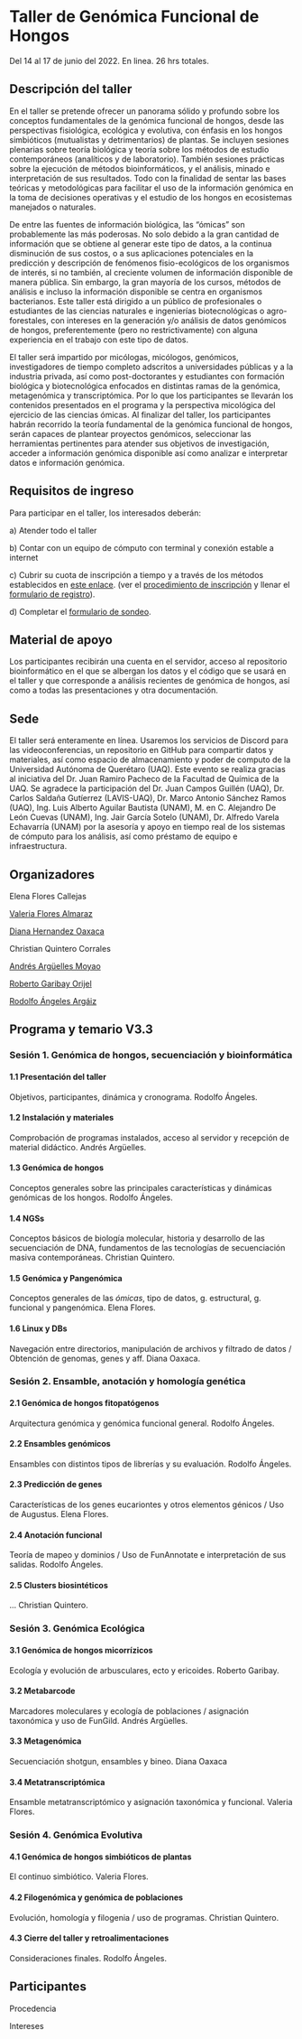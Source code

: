 # Taller de Genómica Funcional de Hongos

Del 14 al 17 de junio del 2022. En linea. 26 hrs totales.



## Descripción del taller

En el taller se pretende ofrecer un panorama sólido y profundo sobre los conceptos fundamentales de la genómica funcional de hongos, desde las perspectivas fisiológica, ecológica y evolutiva, con énfasis en los hongos simbióticos (mutualistas y detrimentarios) de plantas. Se incluyen sesiones plenarias sobre teoría biológica y teoría sobre los métodos de estudio contemporáneos (analíticos y de laboratorio). También sesiones prácticas sobre la ejecución de métodos bioinformáticos, y el análisis, minado e interpretación de sus resultados. Todo con la finalidad de sentar las bases teóricas y metodológicas para  facilitar el uso de la información genómica en la toma de decisiones operativas y el estudio de los hongos en ecosistemas manejados o naturales.

De entre las fuentes de información biológica, las “ómicas” son probablemente las más poderosas. No solo debido a la gran cantidad de información que se obtiene al generar este tipo de datos, a la continua disminución de sus costos, o a sus aplicaciones potenciales en la predicción y descripción de fenómenos fisio-ecológicos de los organismos de interés, si no también, al creciente volumen de información disponible de manera pública. Sin embargo, la gran mayoría de los cursos, métodos de análisis e incluso la información disponible se centra en organismos bacterianos. Este taller está dirigido a un público de profesionales o estudiantes de las ciencias naturales e ingenierías biotecnológicas o agro-forestales, con intereses en la generación y/o análisis de datos genómicos de hongos, preferentemente (pero no restrictivamente) con alguna experiencia en el trabajo con este tipo de datos.

El taller será impartido por micólogas, micólogos, genómicos, investigadores de tiempo completo adscritos a universidades públicas y a la industria privada, así como post-doctorantes y estudiantes con formación biológica y biotecnológica enfocados en distintas ramas de la genómica, metagenómica y transcriptómica. Por lo que los participantes se llevarán los contenidos presentados en el programa y la perspectiva micológica del ejercicio de las ciencias  ómicas. Al finalizar del taller, los participantes habrán recorrido la teoría fundamental de la genómica funcional de hongos, serán capaces de plantear proyectos genómicos, seleccionar las herramientas pertinentes para atender sus objetivos de investigación, acceder a información genómica disponible así como analizar e interpretar datos e información genómica.



## **Requisitos de ingreso**

Para participar en el taller, los interesados deberán:



a) Atender todo el taller

b) Contar con un equipo de cómputo con terminal y conexión estable a internet

c) Cubrir su cuota de inscripción a tiempo y a través de los métodos establecidos en [este enlace](https://quimica.uaq.mx/index.php/ofertaeducon/ec-cursos/861-genomica-hongos). (ver el [procedimiento de inscripción](https://quimica.uaq.mx/docs/edu_continua/Procedimiento_inscripcion(PA-INS-PR01).pdf) y llenar el [formulario de registro](https://forms.office.com/r/DzbDqpJiLw)).

d) Completar el [formulario de sondeo]().



## **Material de apoyo**

Los participantes recibirán una cuenta en el servidor, acceso al repositorio bioinformático en el que se albergan los datos y el código que se usará en el taller y que corresponde a análisis recientes de genómica de hongos, así como a todas las presentaciones y otra documentación.



## **Sede**

El taller será enteramente en línea. Usaremos los servicios de Discord para las videoconferencias, un repositorio en GitHub para compartir datos y materiales, así como espacio de almacenamiento y poder de computo de la Universidad Autónoma de Querétaro (UAQ). Este evento se realiza gracias al iniciativa del Dr. Juan Ramiro Pacheco de la Facultad de Química de la UAQ. Se agradece la participación del Dr. Juan Campos Guillén (UAQ), Dr. Carlos Saldaña Gutíerrez (LAVIS-UAQ), Dr. Marco Antonio Sánchez Ramos (UAQ), Ing. Luis Alberto Aguilar Bautista (UNAM), M. en C. Alejandro De León Cuevas (UNAM), Ing. Jair García Sotelo (UNAM), Dr. Alfredo Varela Echavarría (UNAM) por la asesoría y apoyo en tiempo real de los sistemas de cómputo para los análisis, así como préstamo de equipo e infraestructura.



## **Organizadores**

Elena Flores Callejas

[Valeria Flores Almaraz](https://www.researchgate.net/profile/Valeria-Flores-Almaraz)

[Diana Hernandez Oaxaca](https://www.researchgate.net/profile/Diana-Hernandez-Oaxaca)

Christian Quintero Corrales

[Andrés Argüelles Moyao](https://scholar.google.com/citations?user=MTAXk6oAAAAJ&hl=es&oi=ao)

[Roberto Garibay Orijel ](https://scholar.google.com/citations?user=ZH3srVsAAAAJ&hl=es&oi=ao)

[Rodolfo Ángeles Argáiz](https://scholar.google.com/citations?hl=es&user=A2ZpeC8AAAAJ)



## Programa y temario V3.3

### Sesión 1. Genómica de hongos, secuenciación y bioinformática

#### 	1.1 Presentación del taller

Objetivos, participantes, dinámica y cronograma. Rodolfo Ángeles.

#### 	1.2 Instalación y materiales

Comprobación de programas instalados, acceso al servidor y recepción de material didáctico. Andrés Argüelles.

#### 	1.3 Genómica de hongos

Conceptos generales sobre las principales características y dinámicas genómicas de los hongos.  Rodolfo Ángeles.

#### 	1.4 NGSs

Conceptos básicos de biología molecular, historia y desarrollo de las secuenciación de DNA, fundamentos de las tecnologías de secuenciación masiva contemporáneas. Christian Quintero. 

#### 	1.5 Genómica y Pangenómica

Conceptos generales de las *ómicas*, tipo de datos, g. estructural, g. funcional y pangenómica. Elena Flores. 

#### 	1.6 Linux y DBs

Navegación entre directorios, manipulación de archivos y filtrado de datos / Obtención de genomas, genes y aff. Diana Oaxaca.



### Sesión 2. Ensamble, anotación y homología genética

#### 2.1 Genómica de hongos fitopatógenos

Arquitectura genómica y genómica funcional general. Rodolfo Ángeles.

#### 2.2 Ensambles genómicos

Ensambles con distintos tipos de librerías y su evaluación. Rodolfo Ángeles.

#### 2.3 Predicción de genes

Características de los genes eucariontes y otros elementos génicos / Uso de Augustus. Elena Flores.

#### 2.4 Anotación funcional

Teoría de mapeo y dominios / Uso de FunAnnotate e interpretación de sus salidas. Rodolfo Ángeles.

#### 2.5 Clusters biosintéticos

... Christian Quintero.



### Sesión 3. Genómica Ecológica

#### 3.1 Genómica de hongos micorrízicos

Ecología y evolución de arbusculares, ecto y ericoides. Roberto Garibay.

#### 3.2 Metabarcode

Marcadores moleculares y ecología de poblaciones / asignación taxonómica y uso de FunGild. Andrés Argüelles.

#### 3.3 Metagenómica

Secuenciación shotgun, ensambles y bineo. Diana Oaxaca

#### 3.4 Metatranscriptómica

Ensamble metatranscriptómico y asignación taxonómica y funcional. Valeria Flores.



### Sesión 4. Genómica Evolutiva

#### 4.1 Genómica de hongos simbióticos de plantas

El continuo simbiótico. Valeria Flores.

#### 4.2 Filogenómica y genómica de poblaciones

Evolución, homología y filogenia / uso de programas. Christian Quintero.

#### 4.3 Cierre del taller y retroalimentaciones

Consideraciones finales. Rodolfo Ángeles.



## Participantes

Procedencia

Intereses
